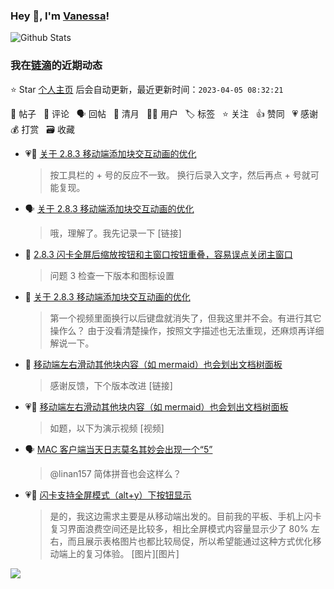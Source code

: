 ### Hey 👋, I'm [Vanessa](http://vanessa.b3log.org/)!

![Github Stats](https://github-readme-stats.vercel.app/api?username=Vanessa219&show_icons=true)

<!--events start -->

### 我在[链滴](https://ld246.com)的近期动态

⭐️ Star [个人主页](https://github.com/Vanessa219/Vanessa219) 后会自动更新，最近更新时间：`2023-04-05 08:32:21`

📝 帖子 &nbsp; 💬 评论 &nbsp; 🗣 回帖 &nbsp; 🌙 清月 &nbsp; 👨‍💻 用户 &nbsp; 🏷️ 标签 &nbsp; ⭐️ 关注 &nbsp; 👍 赞同 &nbsp; 💗 感谢 &nbsp; 💰 打赏 &nbsp; 🗃 收藏

* 💗💬 [关于 2.8.3 移动端添加块交互动画的优化](https://ld246.com/article/1680597214642/comment/1680614374929#comments)

  > 按工具栏的 + 号的反应不一致。 换行后录入文字，然后再点 + 号就可能复现。
* 🗣 [关于 2.8.3 移动端添加块交互动画的优化](https://ld246.com/article/1680597214642/comment/1680614374929#comments)

  > 哦，理解了。我先记录一下 [链接]
* 💬 [2.8.3 闪卡全屏后缩放按钮和主窗口按钮重叠，容易误点关闭主窗口](https://ld246.com/article/1680597616649/comment/1680616753079#comments)

  > 问题 3 检查一下版本和图标设置
* 💬 [关于 2.8.3 移动端添加块交互动画的优化](https://ld246.com/article/1680597214642/comment/1680609811914#comments)

  > 第一个视频里面换行以后键盘就消失了，但我这里并不会。有进行其它操作么？ 由于没看清楚操作，按照文字描述也无法重现，还麻烦再详细解说一下。
* 💬 [移动端左右滑动其他块内容（如 mermaid）也会划出文档树面板](https://ld246.com/article/1680601720952/comment/1680609382385#comments)

  > 感谢反馈，下个版本改进 [链接]
* 💗📝 [移动端左右滑动其他块内容（如 mermaid）也会划出文档树面板](https://ld246.com/article/1680601720952)

  > 如题，以下为演示视频 [视频]
* 🗣 [MAC 客户端当天日志莫名其妙会出现一个“5”](https://ld246.com/article/1679618995926/comment/1679637815208#comments)

  > @linan157 简体拼音也会这样么？
* 💗💬 [闪卡支持全屏模式（alt+y）下按钮显示](https://ld246.com/article/1680345267383/comment/1680498329440#comments)

  > 是的，我这边需求主要是从移动端出发的。目前我的平板、手机上闪卡复习界面浪费空间还是比较多，相比全屏模式内容量显示少了 80% 左右，而且展示表格图片也都比较局促，所以希望能通过这种方式优化移动端上的复习体验。 [图片][图片]


<!--events end -->

<a title="Hits" target="_blank" href="https://github.com/Vanessa219/Vanessa219"><img src="https://hits.b3log.org/Vanessa219/Vanessa219.svg"></a>
